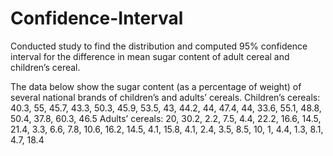 # Confidence-Interval
Conducted study to find the distribution and computed 95% confidence interval for the difference in mean sugar content of adult cereal and children’s cereal.


The data below show the sugar content (as a percentage of weight) of several national
brands of children’s and adults’ cereals.
Children’s cereals: 40.3, 55, 45.7, 43.3, 50.3, 45.9, 53.5, 43, 44.2, 44, 47.4, 44, 33.6, 55.1,
48.8, 50.4, 37.8, 60.3, 46.5
Adults’ cereals: 20, 30.2, 2.2, 7.5, 4.4, 22.2, 16.6, 14.5, 21.4, 3.3, 6.6, 7.8, 10.6, 16.2,
14.5, 4.1, 15.8, 4.1, 2.4, 3.5, 8.5, 10, 1, 4.4, 1.3, 8.1, 4.7, 18.4
